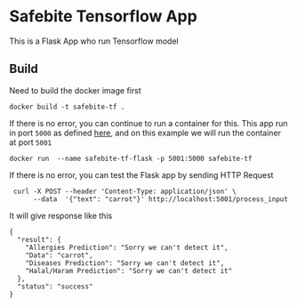 # Safebite Tensorflow App

This is a Flask App who run Tensorflow model

## Build

Need to build the docker image first

```
docker build -t safebite-tf .
```

If there is no error, you can continue to run a container for this.
This app run in port `5000` as defined [here](https://github.com/dollyaswin/safebite-api/blob/main/Dockerfile#L22), and on this example we will run the container at port `5001`


```
docker run  --name safebite-tf-flask -p 5001:5000 safebite-tf
```

If there is no error, you can test the Flask app by sending HTTP Request 

```  
 curl -X POST --header 'Content-Type: application/json' \
      --data  '{"text": "carrot"}' http://localhost:5001/process_input
```

It will give response like this

```
{
  "result": {
    "Allergies Prediction": "Sorry we can't detect it",
    "Data": "carrot",
    "Diseases Prediction": "Sorry we can't detect it",
    "Halal/Haram Prediction": "Sorry we can't detect it"
  },
  "status": "success"
}
```

